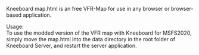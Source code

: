 Kneeboard map.html is an free VFR-Map for use in any browser or browser-based application.

Usage:<br>
To use the modded version of the VFR map with Kneeboard for MSFS2020,
simply move the map.html into the data directory in the root folder of Kneeboard Server,
and restart the server application.
